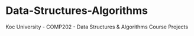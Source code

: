 # Data-Structures-Algorithms
Koc University - COMP202 - Data Structures &amp; Algorithms Course Projects
